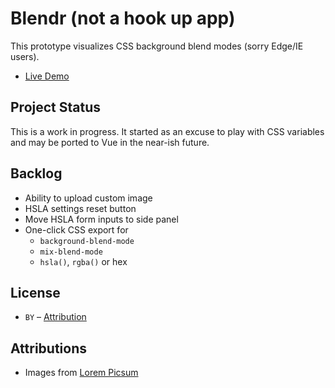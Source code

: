 # Blendr (not a hook up app)
This prototype visualizes CSS background blend modes (sorry Edge/IE users).  
- [Live Demo](https://acidtone.github.io/blendr)

## Project Status
This is a work in progress. It started as an excuse to play with CSS variables and may be ported to Vue in the near-ish future.

## Backlog
- Ability to upload custom image
- HSLA settings reset button
- Move HSLA form inputs to side panel
- One-click CSS export for 
  - `background-blend-mode`
  - `mix-blend-mode`
  - `hsla()`, `rgba()` or hex

## License
* `BY` – [Attribution](https://creativecommons.org/licenses/by/4.0/)

## Attributions
- Images from [Lorem Picsum](https://picsum.photos)
